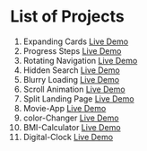 # List of Projects
1. Expanding Cards [Live Demo](https://javascript-projects-expanding-cards.netlify.app/)
2. Progress Steps [Live Demo](https://javascript-projects-progress-steps.netlify.app/)
3. Rotating Navigation [Live Demo](https://javascript-projects-roatating-nav.netlify.app/)
4. Hidden Search [Live Demo](https://javascript-project-hidden-search.netlify.app/)
5. Blurry Loading [Live Demo](https://javascript-project-blurry-loading.netlify.app/)
6. Scroll Animation [Live Demo](https://javascript-project-scroll-animation.netlify.app/)
7. Split Landing Page [Live Demo](https://javascript-projects-split-landing.netlify.app/)
8. Movie-App [Live Demo](https://javascript-project-movie-app.netlify.app/)
9. color-Changer [Live Demo](https://javascript-projects-color-changer.netlify.app/)
10. BMI-Calculator [Live Demo](https://javascript-projects-bmi-calculator.netlify.app/)
11. Digital-Clock [Live Demo](https://javascript-projects-digital-clock.netlify.app/)